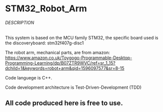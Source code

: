 # STM32_Robot_Arm
###### DESCRIPTION ######

This system is based on the MCU family STM32, 
the specific board used is the discoveryboard: stm32f407g-disc1

The robot arm, mechanical parts, are from amazon:
https://www.amazon.co.uk/Toygogo-Programmable-Desktop-Programming-Learning/dp/B07ZTR9WVC/ref=sr_1_15?dchild=1&keywords=robot+arm&qid=1596097577&sr=8-15

Code languege is C++.

Code development architecture is Test-Driven-Development (TDD) 




## All code produced here is free to use.

